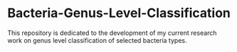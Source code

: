 # Bacteria-Genus-Level-Classification
This repository is dedicated to the development of my current research work on genus level classification of selected bacteria types. 
